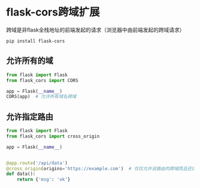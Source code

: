 # flask-cors跨域扩展

跨域是非flask全栈地址的前端发起的请求（浏览器中由前端发起的跨域请求）

```shell
pip install flask-cors
```

## 允许所有的域

```python
from flask import Flask
from flask_cors import CORS

app = Flask(__name__)
CORS(app)  # 允许所有域名跨域
```

## 允许指定路由

```python
from flask import Flask
from flask_cors import cross_origin

app = Flask(__name__)


@app.route('/api/data')
@cross_origin(origins='https://example.com')  # 仅仅允许该路由的跨域而且还需要指定origins来自哪个域
def data():
    return {'msg': 'ok'}
```